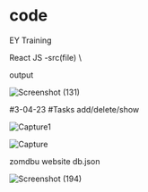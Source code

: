 # code
EY Training


React JS -src(file) \

output


![Screenshot (131)](https://user-images.githubusercontent.com/99388531/228233423-a53dae85-2ece-46e7-9419-5ef7ea52cb54.png)

#3-04-23
#Tasks add/delete/show

![Capture1](https://user-images.githubusercontent.com/99388531/229410946-16c6d2b5-ed19-448d-9eac-2ffd3f4ad07b.PNG)

![Capture](https://user-images.githubusercontent.com/99388531/229410975-43ddda5e-fb66-4396-8dca-fae34bec4dd4.PNG)

zomdbu website 
db.json

![Screenshot (194)](https://user-images.githubusercontent.com/99388531/229412059-45c7874f-c9dd-4bd3-b27a-7293f877c5cc.png)
